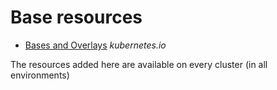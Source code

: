 # Base resources

- [Bases and Overlays](https://kubernetes.io/docs/tasks/manage-kubernetes-objects/kustomization/#bases-and-overlays) _kubernetes.io_

The resources added here are available on every cluster (in all environments)
